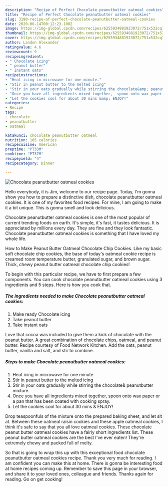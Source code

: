 ```yaml
---
description: "Recipe of Perfect Chocolate peanutbutter oatmeal cookies"
title: "Recipe of Perfect Chocolate peanutbutter oatmeal cookies"
slug: 3190-recipe-of-perfect-chocolate-peanutbutter-oatmeal-cookies
date: 2020-06-14T00:12:23.100Z
image: https://img-global.cpcdn.com/recipes/6255934881923072/751x532cq70/chocolate-peanutbutter-oatmeal-cookies-recipe-main-photo.jpg
thumbnail: https://img-global.cpcdn.com/recipes/6255934881923072/751x532cq70/chocolate-peanutbutter-oatmeal-cookies-recipe-main-photo.jpg
cover: https://img-global.cpcdn.com/recipes/6255934881923072/751x532cq70/chocolate-peanutbutter-oatmeal-cookies-recipe-main-photo.jpg
author: Landon Alexander
ratingvalue: 4.6
reviewcount: 9
recipeingredient:
- " Chocolate icing"
- " peanut butter"
- " instant oats"
recipeinstructions:
- "Heat icing in microwave for one minute."
- "Stir in peanut butter to the melted icing"
- "Stir in your oats gradually while stirring the chocolate&amp; peanutbutter mixture."
- "Once you have all ingredients mixed together,  spoon onto wax paper or a pan that has been coated with cooking spray."
- "Let the cookies cool for about 30 mins &amp; ENJOY!"
categories:
- Recipe
tags:
- chocolate
- peanutbutter
- oatmeal

katakunci: chocolate peanutbutter oatmeal 
nutrition: 105 calories
recipecuisine: American
preptime: "PT33M"
cooktime: "PT37M"
recipeyield: "4"
recipecategory: Dinner

---
```



![Chocolate peanutbutter oatmeal cookies](https://img-global.cpcdn.com/recipes/6255934881923072/751x532cq70/chocolate-peanutbutter-oatmeal-cookies-recipe-main-photo.jpg)

Hello everybody, it is Jim, welcome to our recipe page. Today, I'm gonna show you how to prepare a distinctive dish, chocolate peanutbutter oatmeal cookies. It is one of my favorites food recipes. For mine, I am going to make it a bit unique. This is gonna smell and look delicious.

Chocolate peanutbutter oatmeal cookies is one of the most popular of current trending foods on earth. It's simple, it's fast, it tastes delicious. It is appreciated by millions every day. They are fine and they look fantastic. Chocolate peanutbutter oatmeal cookies is something that I have loved my whole life.

How to Make Peanut Butter Oatmeal Chocolate Chip Cookies. Like my basic soft chocolate chip cookies, the base of today&#39;s oatmeal cookie recipe is creamed room temperature butter, granulated sugar, and brown sugar. Thick, chewy peanut butter oatmeal chocolate chip cookies!


To begin with this particular recipe, we have to first prepare a few components. You can cook chocolate peanutbutter oatmeal cookies using 3 ingredients and 5 steps. Here is how you cook that.

<!--inarticleads1-->

##### The ingredients needed to make Chocolate peanutbutter oatmeal cookies:

1. Make ready  Chocolate icing
1. Take  peanut butter
1. Take  instant oats


Love that cocoa was included to give them a kick of chocolate with the peanut butter. A great combination of chocolate chips, oatmeal, and peanut butter. Recipe courtesy of Food Network Kitchen. Add the oats, peanut butter, vanilla and salt, and stir to combine. 

<!--inarticleads2-->

##### Steps to make Chocolate peanutbutter oatmeal cookies:

1. Heat icing in microwave for one minute.
1. Stir in peanut butter to the melted icing
1. Stir in your oats gradually while stirring the chocolate&amp; peanutbutter mixture.
1. Once you have all ingredients mixed together,  spoon onto wax paper or a pan that has been coated with cooking spray.
1. Let the cookies cool for about 30 mins &amp; ENJOY!


Drop teaspoonfuls of the mixture onto the prepared baking sheet, and let sit at. Between these oatmeal raisin cookies and these apple oatmeal cookies, I think it&#39;s safe to say that you all love oatmeal cookies. These chocolate peanut butter oatmeal cookies have a fairly short ingredients list. These peanut butter oatmeal cookies are the best I&#39;ve ever eaten! They&#39;re extremely chewy and packed full of melty. 

So that is going to wrap this up with this exceptional food chocolate peanutbutter oatmeal cookies recipe. Thank you very much for reading. I am confident you can make this at home. There is gonna be interesting food at home recipes coming up. Remember to save this page in your browser, and share it to your loved ones, colleague and friends. Thanks again for reading. Go on get cooking!
